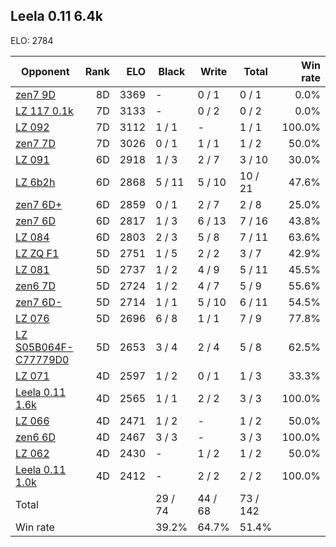 ## Leela 0.11 6.4k ##

ELO: 2784

Opponent | Rank | ELO | Black | Write | Total | Win rate
---------|-----:|----:|-------|-------|-------|-------:
[zen7 9D](zen7%209D.md) | 8D | 3369 | - | 0 / 1 | 0 / 1 | 0.0%
[LZ 117 0.1k](LZ%20117%200.1k.md) | 7D | 3133 | - | 0 / 2 | 0 / 2 | 0.0%
[LZ 092](LZ%20092.md) | 7D | 3112 | 1 / 1 | - | 1 / 1 | 100.0%
[zen7 7D](zen7%207D.md) | 7D | 3026 | 0 / 1 | 1 / 1 | 1 / 2 | 50.0%
[LZ 091](LZ%20091.md) | 6D | 2918 | 1 / 3 | 2 / 7 | 3 / 10 | 30.0%
[LZ 6b2h](LZ%206b2h.md) | 6D | 2868 | 5 / 11 | 5 / 10 | 10 / 21 | 47.6%
[zen7 6D+](zen7%206D+.md) | 6D | 2859 | 0 / 1 | 2 / 7 | 2 / 8 | 25.0%
[zen7 6D](zen7%206D.md) | 6D | 2817 | 1 / 3 | 6 / 13 | 7 / 16 | 43.8%
[LZ 084](LZ%20084.md) | 6D | 2803 | 2 / 3 | 5 / 8 | 7 / 11 | 63.6%
[LZ ZQ F1](LZ%20ZQ%20F1.md) | 5D | 2751 | 1 / 5 | 2 / 2 | 3 / 7 | 42.9%
[LZ 081](LZ%20081.md) | 5D | 2737 | 1 / 2 | 4 / 9 | 5 / 11 | 45.5%
[zen6 7D](zen6%207D.md) | 5D | 2724 | 1 / 2 | 4 / 7 | 5 / 9 | 55.6%
[zen7 6D-](zen7%206D-.md) | 5D | 2714 | 1 / 1 | 5 / 10 | 6 / 11 | 54.5%
[LZ 076](LZ%20076.md) | 5D | 2696 | 6 / 8 | 1 / 1 | 7 / 9 | 77.8%
[LZ S05B064F-C77779D0](LZ%20S05B064F-C77779D0.md) | 5D | 2653 | 3 / 4 | 2 / 4 | 5 / 8 | 62.5%
[LZ 071](LZ%20071.md) | 4D | 2597 | 1 / 2 | 0 / 1 | 1 / 3 | 33.3%
[Leela 0.11 1.6k](Leela%200.11%201.6k.md) | 4D | 2565 | 1 / 1 | 2 / 2 | 3 / 3 | 100.0%
[LZ 066](LZ%20066.md) | 4D | 2471 | 1 / 2 | - | 1 / 2 | 50.0%
[zen6 6D](zen6%206D.md) | 4D | 2467 | 3 / 3 | - | 3 / 3 | 100.0%
[LZ 062](LZ%20062.md) | 4D | 2430 | - | 1 / 2 | 1 / 2 | 50.0%
[Leela 0.11 1.0k](Leela%200.11%201.0k.md) | 4D | 2412 | - | 2 / 2 | 2 / 2 | 100.0%
Total | | | 29 / 74 | 44 / 68 | 73 / 142 | 
Win rate| | | 39.2% | 64.7% | 51.4% | 
